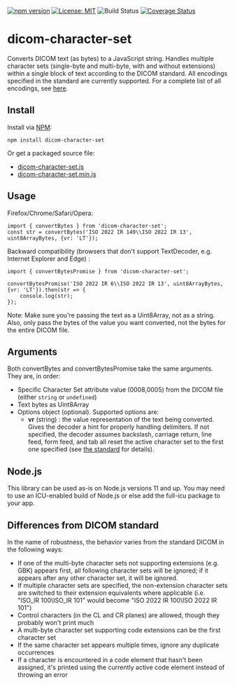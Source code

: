 [![npm version](https://badge.fury.io/js/dicom-character-set.svg)](https://badge.fury.io/js/dicom-character-set) [![License: MIT](https://img.shields.io/badge/License-MIT-yellow.svg)](https://opensource.org/licenses/MIT) ![Build Status](https://github.com/radialogica/dicom-character-set/actions/workflows/main.yml/badge.svg?branch=main)
[![Coverage Status](https://coveralls.io/repos/github/radialogica/dicom-character-set/badge.svg?branch=main)](https://coveralls.io/github/radialogica/dicom-character-set)

dicom-character-set
===================
Converts DICOM text (as bytes) to a JavaScript string. Handles multiple character sets (single-byte and multi-byte, with and without extensions) within a single block of text according to the DICOM standard. All encodings specified in the standard are currently supported. For a complete list of all encodings, see [here](http://dicom.nema.org/medical/dicom/current/output/chtml/part03/sect_C.12.html#sect_C.12.1.1.2).

Install
-------

Install via [NPM](https://www.npmjs.com/):

`npm install dicom-character-set`

Or get a packaged source file:

* [dicom-character-set.js](https://unpkg.com/dicom-character-set@latest/dist/dicom-character-set.js)
* [dicom-character-set.min.js](https://unpkg.com/dicom-character-set@latest/dist/dicom-character-set.min.js)

Usage
-----
Firefox/Chrome/Safari/Opera:
```
import { convertBytes } from 'dicom-character-set';
const str = convertBytes('ISO 2022 IR 149\\ISO 2022 IR 13', uint8ArrayBytes, {vr: 'LT'});
```
Backward compatibility (browsers that don't support TextDecoder, e.g. Internet Explorer and Edge) :
```
import { convertBytesPromise } from 'dicom-character-set';

convertBytesPromise('ISO 2022 IR 6\\ISO 2022 IR 13', uint8ArrayBytes, {vr: 'LT'}).then(str => {
    console.log(str);
});
```
Note: Make sure you're passing the text as a Uint8Array, not as a string. Also, only pass the bytes of the value you want converted, not the bytes for the entire DICOM file.

Arguments
-------
Both convertBytes and convertBytesPromise take the same arguments. They are, in order:
* Specific Character Set attribute value (0008,0005) from the DICOM file (either `string` or `undefined`)
* Text bytes as Uint8Array
* Options object (optional). Supported options are:
  * **vr** (string) : the value representation of the text being converted. Gives the decoder a hint for properly handling delimiters. If not specified, the decoder assumes backslash, carriage return, line feed, form feed, and tab all reset the active character set to the first one specified (see [the standard](http://dicom.nema.org/medical/dicom/current/output/html/part05.html#sect_6.1.2.5.3) for details).

Node.js
-------
This library can be used as-is on Node.js versions 11 and up.
You may need to use an ICU-enabled build of Node.js or else add the full-icu package to your app.

Differences from DICOM standard
-------------------------------
In the name of robustness, the behavior varies from the standard DICOM in the following ways:
* If one of the multi-byte character sets not supporting extensions (e.g. GBK) appears first, all following character sets will be ignored; if it appears after any other character set, it will be ignored.
* If multiple character sets are specified, the non-extension character sets are switched to their extension equivalents where applicable (i.e. "ISO_IR 100\ISO_IR 101" would become "ISO 2022 IR 100\ISO 2022 IR 101")
* Control characters (in the CL and CR planes) are allowed, though they probably won't print much
* A multi-byte character set supporting code extensions can be the first character set
* If the same character set appears multiple times, ignore any duplicate occurrences
* If a character is encountered in a code element that hasn't been assigned, it's printed using the currently active code element instead of throwing an error
